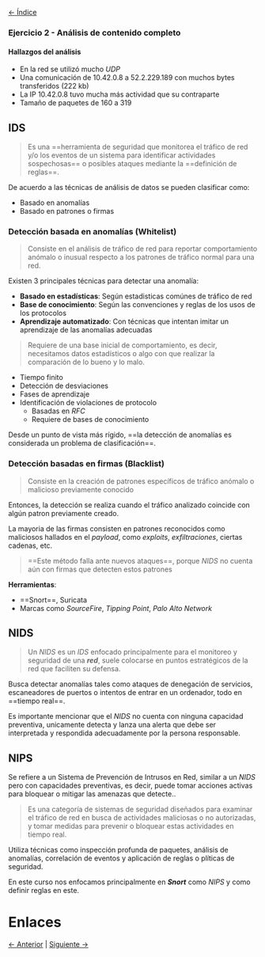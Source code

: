[<- Índice](../DeteccionIntrusos.md)
### Ejercicio 2 - Análisis de contenido completo

#### Hallazgos del análisis

- En la red se utilizó mucho *UDP*
- Una comunicación de 10.42.0.8 a 52.2.229.189 con muchos bytes transferidos (222 kb)
- La IP 10.42.0.8 tuvo mucha más actividad que su contraparte
- Tamaño de paquetes de 160 a 319

## IDS

> Es una ==herramienta de seguridad que monitorea el tráfico de red y/o los eventos de un sistema para identificar actividades sospechosas== o posibles ataques mediante la ==definición de reglas==.

De acuerdo a las técnicas de análisis de datos se pueden clasificar como:

- Basado en anomalías
- Basado en patrones o firmas

### Detección basada en anomalías (Whitelist)

> Consiste en el análisis de tráfico de red para reportar comportamiento anómalo o inusual respecto a los patrones de tráfico normal para una red.

Existen 3 principales técnicas para detectar una anomalía:

- **Basado en estadísticas**: Según estadisticas comúnes de tráfico de red
- **Base de conocimiento**: Según las convenciones y reglas de los usos de los protocolos
- **Aprendizaje automatizado**: Con técnicas que intentan imitar un aprendizaje de las anomalías adecuadas

> Requiere de una base inicial de comportamiento, es decir, necesitamos datos estadísticos o algo con que realizar la comparación de lo bueno y lo malo.

- Tiempo finito
- Detección de desviaciones
- Fases de aprendizaje
- Identificación de violaciones de protocolo
	- Basadas en *RFC*
	- Requiere de bases de conocimiento

Desde un punto de vista más rígido, ==la detección de anomalías es considerada un problema de clasificación==.

### Detección basadas en firmas (Blacklist)

> Consiste en la creación de patrones específicos de tráfico anómalo o malicioso previamente conocido

Entonces, la detección se realiza cuando el tráfico analizado coincide con algún patron previamente creado.

La mayoria de las firmas consisten en patrones reconocidos como maliciosos hallados en el *payload*, como *exploits*, *exfiltraciones*, ciertas cadenas, etc.

> ==Este método falla ante nuevos ataques==, porque *NIDS* no cuenta aún con firmas que detecten estos patrones

**Herramientas**:
- ==Snort==, Suricata
- Marcas como *SourceFire*, *Tipping Point*, *Palo Alto Network*

## NIDS

> Un *NIDS* es un *IDS* enfocado principalmente para el monitoreo y seguridad de una ***red***, suele colocarse en puntos estratégicos de la red que faciliten su defensa.

Busca detectar anomalías tales como ataques de denegación de servicios, escaneadores de puertos o intentos de entrar en un ordenador, todo en ==tiempo real==.

Es importante mencionar que el *NIDS* no cuenta con ninguna capacidad preventiva, unicamente detecta y lanza una alerta que debe ser interpretada y respondida adecuadamente por la persona responsable.

## NIPS

Se refiere a un Sistema de Prevención de Intrusos en Red, similar a un *NIDS* pero con capacidades preventivas, es decir, puede tomar acciones activas para bloquear o mitigar las amenazas que detecte..

> Es una categoría de sistemas de seguridad diseñados  para examinar el tráfico de red en busca de actividades maliciosas o no autorizadas, y tomar medidas para prevenir o bloquear estas actividades en tiempo real.

Utiliza técnicas como inspección profunda de paquetes, análisis de anomalías, correlación de eventos y aplicación de reglas o plíticas de seguridad.

En este curso nos enfocamos principalmente en ***Snort*** como *NIPS* y como definir reglas en este.

# Enlaces

[<- Anterior](HFC23_10_2024.md) | [Siguiente ->](HFC25_10_2024.md)